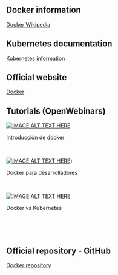 ## Docker information
<a href="https://en.wikipedia.org/wiki/Docker_(software)">Docker Wikipedia</a>

## Kubernetes documentation
<a href="https://kubernetes.io/docs/concepts/overview/what-is-kubernetes/">Kubernetes information</a>

## Official website
<a href="https://www.docker.com/">Docker</a>

## Tutorials (OpenWebinars)
[![IMAGE ALT TEXT HERE](https://i3.ytimg.com/vi/i6Wm8p87Z84/maxresdefault.jpg)](https://www.youtube.com/watch?v=i6Wm8p87Z84)
<p>Introducción de docker</p><br>

[![IMAGE ALT TEXT HERE](https://i3.ytimg.com/vi/VhWIuQRDabE/maxresdefault.jpg)](https://www.youtube.com/watch?v=VhWIuQRDabE))
<p>Docker para desarrolladores</p><br>

[![IMAGE ALT TEXT HERE](https://i3.ytimg.com/vi/i6Wm8p87Z84/maxresdefault.jpg)](https://www.youtube.com/watch?v=i6Wm8p87Z84)
<p>Docker vs Kubernetes</p><br>

<a href="https://www.youtube.com/watch?v=VhWIuQRDabE"></a><br>
<a href="https://www.youtube.com/watch?v=U57Ha-uRD_M"></a>

## Official repository - GitHub
<a href="https://github.com/docker/docker.github.io">Docker repository</a><br>
